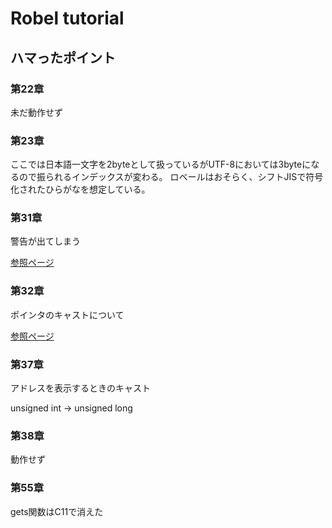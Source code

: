 # Robel tutorial

## ハマったポイント
### 第22章
未だ動作せず

### 第23章
ここでは日本語一文字を2byteとして扱っているがUTF-8においては3byteになるので振られるインデックスが変わる。
ロベールはおそらく、シフトJISで符号化されたひらがなを想定している。


### 第31章
警告が出てしまう

[参照ページ](https://ja.stackoverflow.com/questions/38728/utf-8%E3%81%A7%E6%97%A5%E6%9C%AC%E8%AA%9E1%E6%96%87%E5%AD%97%E3%81%8C3%E3%83%90%E3%82%A4%E3%83%88%E3%81%AA%E3%81%AE%E3%81%AF%E3%81%AA%E3%81%9C)

### 第32章
ポインタのキャストについて

[参照ページ](https://www.jpcert.or.jp/sc-rules/c-int36-c.html)

### 第37章
アドレスを表示するときのキャスト

unsigned int -> unsigned long

### 第38章
動作せず


### 第55章
gets関数はC11で消えた
